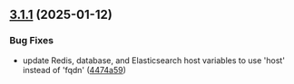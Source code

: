 ## [3.1.1](https://github.com/arpanrec/home-lab/compare/3.1.0...3.1.1) (2025-01-12)


### Bug Fixes

* update Redis, database, and Elasticsearch host variables to use 'host' instead of 'fqdn' ([4474a59](https://github.com/arpanrec/home-lab/commit/4474a59bb9215adafcb82196ec4162953c799784))
